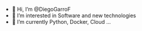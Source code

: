 - 👋 Hi, I’m @DiegoGarroF
- 👀 I’m interested in Software and new technologies
- 🌱 I’m currently Python, Docker, Cloud ...

<!---
DiegoGarroF/DiegoGarroF is a ✨ special ✨ repository because its `README.md` (this file) appears on your GitHub profile.
You can click the Preview link to take a look at your changes.
--->
